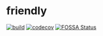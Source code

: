 # friendly

[![build](https://github.com/eowiz/friendly/actions/workflows/build.yml/badge.svg)](https://github.com/eowiz/friendly/actions/workflows/build.yml)
[![codecov](https://codecov.io/gh/eowiz/friendly/branch/main/graph/badge.svg?token=YLKY414GQK)](https://codecov.io/gh/eowiz/friendly)
[![FOSSA Status](https://app.fossa.com/api/projects/git%2Bgithub.com%2Feowiz%2Ffriendly.svg?type=shield)](https://app.fossa.com/projects/git%2Bgithub.com%2Feowiz%2Ffriendly?ref=badge_shield)
